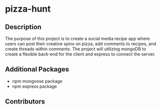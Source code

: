 # pizza-hunt

## Description
The purpose of this project is to create a social media recipe app where users can 
post their creative spins on pizza, add comments to recipes, and create threads 
within comments. The project will utilizing mongoDB to create a flexible back-end 
for the client and express to connect the server.

## Additional Packages
- npm mongoose package
- npm express package

## Contributors